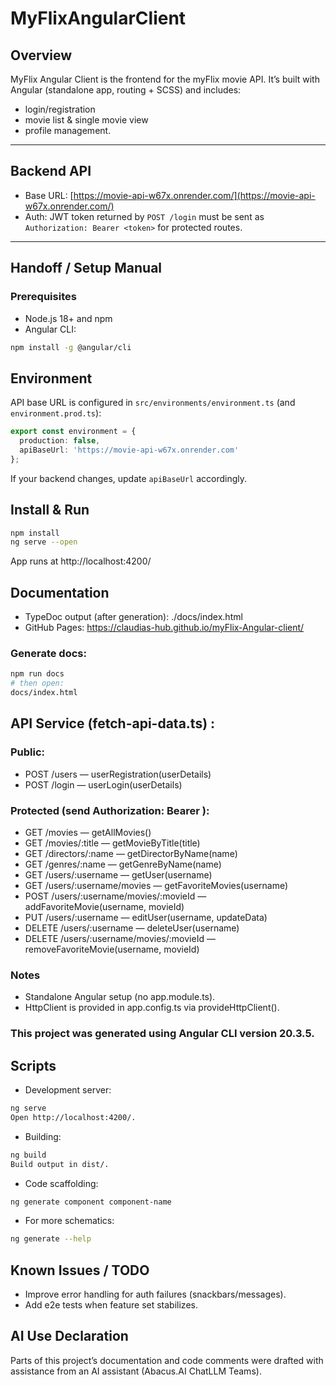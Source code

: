# MyFlixAngularClient

## Overview
MyFlix Angular Client is the frontend for the myFlix movie API. It’s built with Angular (standalone app, routing + SCSS) and includes: 
- login/registration 
- movie list & single movie view
- profile management.

---

## Backend API
- Base URL: [https://movie-api-w67x.onrender.com/](https://movie-api-w67x.onrender.com/)
- Auth: JWT token returned by `POST /login` must be sent as `Authorization: Bearer <token>` for protected routes.

---

## Handoff / Setup Manual

### Prerequisites
- Node.js 18+ and npm
- Angular CLI:

```bash
npm install -g @angular/cli
```

## Environment
API base URL is configured in `src/environments/environment.ts` (and `environment.prod.ts`):

```ts
export const environment = {
  production: false,
  apiBaseUrl: 'https://movie-api-w67x.onrender.com'
};
```
If your backend changes, update `apiBaseUrl` accordingly.


## Install & Run

```bash
npm install
ng serve --open
```
App runs at http://localhost:4200/


## Documentation
- TypeDoc output (after generation): ./docs/index.html
- GitHub Pages: https://claudias-hub.github.io/myFlix-Angular-client/

### Generate docs:

```bash
npm run docs
# then open:
docs/index.html
```

## API Service (fetch-api-data.ts) :
### Public:
- POST /users — userRegistration(userDetails)
- POST /login — userLogin(userDetails)

### Protected (send Authorization: Bearer <token>):
- GET /movies — getAllMovies()
- GET /movies/:title — getMovieByTitle(title)
- GET /directors/:name — getDirectorByName(name)
- GET /genres/:name — getGenreByName(name)
- GET /users/:username — getUser(username)
- GET /users/:username/movies — getFavoriteMovies(username)
- POST /users/:username/movies/:movieId — addFavoriteMovie(username, movieId)
- PUT /users/:username — editUser(username, updateData)
- DELETE /users/:username — deleteUser(username)
- DELETE /users/:username/movies/:movieId — removeFavoriteMovie(username, movieId)

### Notes
- Standalone Angular setup (no app.module.ts).
- HttpClient is provided in app.config.ts via provideHttpClient().

### This project was generated using Angular CLI version 20.3.5.

## Scripts
- Development server:

```bash
ng serve
Open http://localhost:4200/.
```

- Building:

```bash
ng build
Build output in dist/.
```

- Code scaffolding:

```bash
ng generate component component-name
```

- For more schematics: 

```bash
ng generate --help
```


## Known Issues / TODO
- Improve error handling for auth failures (snackbars/messages).
- Add e2e tests when feature set stabilizes.

## AI Use Declaration
Parts of this project’s documentation and code comments were drafted with assistance from an AI assistant (Abacus.AI ChatLLM Teams).


